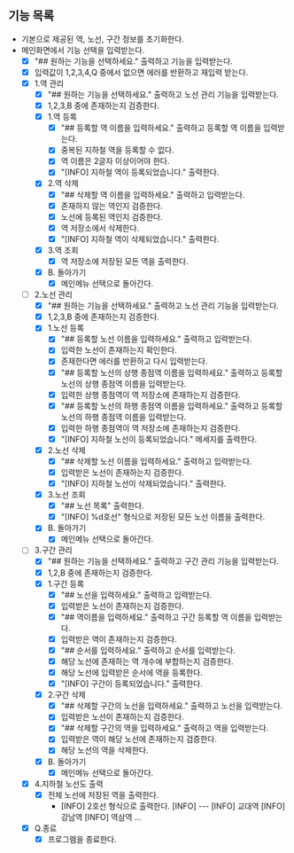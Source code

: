 ## 기능 목록

- 기본으로 제공된 역, 노선, 구간 정보를 초기화한다.
- 메인화면에서 기능 선택을 입력받는다.
    - [x] "## 원하는 기능을 선택하세요." 출력하고 기능을 입력받는다.
    - [x] 입력값이 1,2,3,4,Q 중에서 없으면 에러를 반환하고 재입력 받는다.
    - [x] 1.역 관리
        - [x] "## 원하는 기능을 선택하세요." 출력하고 노선 관리 기능을 입력받는다.
        - [x] 1,2,3,B 중에 존재하는지 검증한다.
        - [x] 1.역 등록
            - [x] "## 등록할 역 이름을 입력하세요." 출력하고 등록할 역 이름을 입력받는다.
            - [x] 중복된 지하철 역을 등록할 수 없다.
            - [x] 역 이름은 2글자 이상이어야 한다.
            - [x] "[INFO] 지하철 역이 등록되었습니다." 출력한다.
        - [x] 2.역 삭제
            - [x] "## 삭제할 역 이름을 입력하세요." 출력하고 입력받는다.
            - [x] 존재하지 않는 역인지 검증한다.
            - [x] 노선에 등록된 역인지 검증한다.
            - [x] 역 저장소에서 삭제한다.
            - [x] "[INFO] 지하철 역이 삭제되었습니다." 출력한다.
        - [x] 3.역 조회
            - [x] 역 저장소에 저장된 모든 역을 출력한다.
        - [x] B. 돌아가기
            - [x] 메인메뉴 선택으로 돌아간다.
    - [ ] 2.노선 관리
        - [x] "## 원하는 기능을 선택하세요." 출력하고 노선 관리 기능을 입력받는다.
        - [x] 1,2,3,B 중에 존재하는지 검증한다.
        - [x] 1.노선 등록
            - [x] "## 등록할 노선 이름을 입력하세요." 출력하고 입력받는다.
            - [x] 입력한 노선이 존재하는지 확인한다.
            - [x] 존재한다면 에러를 반환하고 다시 입력받는다.
            - [x] "## 등록할 노선의 상행 종점역 이름을 입력하세요." 출력하고 등록할 노선의 상행 종점역 이름을 입력받는다.
            - [x] 입력한 상행 종점역이 역 저장소에 존재하는지 검증한다.
            - [x] "## 등록할 노선의 하행 종점역 이름을 입력하세요." 출력하고 등록할 노선의 하행 종점역 이름을 입력받는다.
            - [x] 입력한 하행 종점역이 역 저장소에 존재하는지 검증한다.
            - [x] "[INFO] 지하철 노선이 등록되었습니다." 메세지를 출력한다.
        - [x] 2.노선 삭제
            - [x] "## 삭제할 노선 이름을 입력하세요." 출력하고 입력받는다.
            - [x] 입력받은 노선이 존재하는지 검증한다.
            - [x] "[INFO] 지하철 노선이 삭제되었습니다." 출력한다.
        - [x] 3.노선 조회
            - [x] "## 노선 목록" 출력한다.
            - [x] "[INFO] %d호선" 형식으로 저장된 모든 노선 이름을 출력한다.
        - [x] B. 돌아가기
            - [x] 메인메뉴 선택으로 돌아간다.
    - [ ] 3.구간 관리
        - [x] "## 원하는 기능을 선택하세요." 출력하고 구간 관리 기능을 입력받는다.
        - [x] 1,2,B 중에 존재하는지 검증한다.
        - [x] 1.구간 등록
            - [x] "## 노선을 입력하세요." 출력하고 입력받는다.
            - [x] 입력받은 노선이 존재하는지 검증한다.
            - [x] "## 역이름을 입력하세요." 출력하고 구간 등록할 역 이름을 입력받는다.
            - [x] 입력받은 역이 존재하는지 검증한다.
            - [x] "## 순서를 입력하세요." 출력하고 순서를 입력받는다.
            - [x] 해당 노선에 존재하는 역 개수에 부합하는지 검증한다.
            - [x] 해당 노선에 입력받은 순서에 역을 등록한다.
            - [x] "[INFO] 구간이 등록되었습니다." 출력한다.
        - [x] 2.구간 삭제
            - [x] "## 삭제할 구간의 노선을 입력하세요." 출력하고 노선을 입력받는다.
            - [x] 입력받은 노선이 존재하는지 검증한다.
            - [x] "## 삭제할 구간의 역을 입력하세요." 출력하고 역을 입력받는다.
            - [x] 입력받은 역이 해당 노선에 존재하는지 검증한다.
            - [x] 해당 노선의 역을 삭제한다.
        - [x] B. 돌아가기
            - [x] 메인메뉴 선택으로 돌아간다.
    - [x] 4.지하철 노선도 출력
        - [x] 전체 노선에 저장된 역을 출력한다.
            - [INFO] 2호선 형식으로 출력한다.
              [INFO] ---
              [INFO] 교대역
              [INFO] 강남역
              [INFO] 역삼역 ...
    - [x] Q.종료
        - [x] 프로그램을 종료한다.
